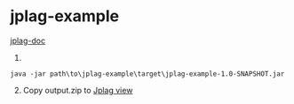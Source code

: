 # jplag-example
[jplag-doc](https://github.com/jplag/JPlag?tab=readme-ov-file)

1)
```
java -jar path\to\jplag-example\target\jplag-example-1.0-SNAPSHOT.jar
```
2) Copy output.zip to [Jplag view](https://jplag.github.io/JPlag/)